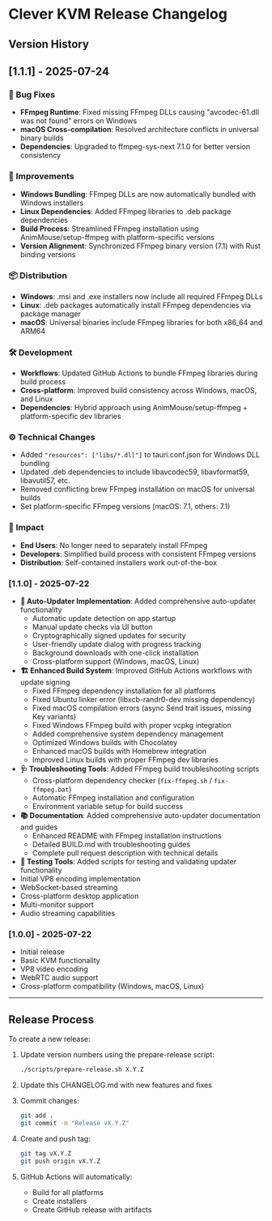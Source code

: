 # Clever KVM Release Changelog

## Version History

## [1.1.1] - 2025-07-24

### 🐛 Bug Fixes
- **FFmpeg Runtime**: Fixed missing FFmpeg DLLs causing "avcodec-61.dll was not found" errors on Windows
- **macOS Cross-compilation**: Resolved architecture conflicts in universal binary builds
- **Dependencies**: Upgraded to ffmpeg-sys-next 7.1.0 for better version consistency

### 🔧 Improvements
- **Windows Bundling**: FFmpeg DLLs are now automatically bundled with Windows installers
- **Linux Dependencies**: Added FFmpeg libraries to .deb package dependencies
- **Build Process**: Streamlined FFmpeg installation using AnimMouse/setup-ffmpeg with platform-specific versions
- **Version Alignment**: Synchronized FFmpeg binary version (7.1) with Rust binding versions

### 📦 Distribution
- **Windows**: .msi and .exe installers now include all required FFmpeg DLLs
- **Linux**: .deb packages automatically install FFmpeg dependencies via package manager
- **macOS**: Universal binaries include FFmpeg libraries for both x86_64 and ARM64

### 🛠️ Development
- **Workflows**: Updated GitHub Actions to bundle FFmpeg libraries during build process
- **Cross-platform**: Improved build consistency across Windows, macOS, and Linux
- **Dependencies**: Hybrid approach using AnimMouse/setup-ffmpeg + platform-specific dev libraries

### ⚙️ Technical Changes
- Added `"resources": ["libs/*.dll"]` to tauri.conf.json for Windows DLL bundling
- Updated .deb dependencies to include libavcodec59, libavformat59, libavutil57, etc.
- Removed conflicting brew FFmpeg installation on macOS for universal builds
- Set platform-specific FFmpeg versions (macOS: 7.1, others: 7.1)

### 🎯 Impact
- **End Users**: No longer need to separately install FFmpeg
- **Developers**: Simplified build process with consistent FFmpeg versions
- **Distribution**: Self-contained installers work out-of-the-box

### [1.1.0] - 2025-07-22
- **🔄 Auto-Updater Implementation**: Added comprehensive auto-updater functionality
  - Automatic update detection on app startup
  - Manual update checks via UI button
  - Cryptographically signed updates for security
  - User-friendly update dialog with progress tracking
  - Background downloads with one-click installation
  - Cross-platform support (Windows, macOS, Linux)
- **🏗️ Enhanced Build System**: Improved GitHub Actions workflows with update signing
  - Fixed FFmpeg dependency installation for all platforms
  - Fixed Ubuntu linker error (libxcb-randr0-dev missing dependency)
  - Fixed macOS compilation errors (async Send trait issues, missing Key variants)
  - Fixed Windows FFmpeg build with proper vcpkg integration
  - Added comprehensive system dependency management
  - Optimized Windows builds with Chocolatey
  - Enhanced macOS builds with Homebrew integration
  - Improved Linux builds with proper FFmpeg dev libraries
- **🩺 Troubleshooting Tools**: Added FFmpeg build troubleshooting scripts
  - Cross-platform dependency checker (`fix-ffmpeg.sh` / `fix-ffmpeg.bat`)
  - Automatic FFmpeg installation and configuration
  - Environment variable setup for build success
- **📚 Documentation**: Added comprehensive auto-updater documentation and guides
  - Enhanced README with FFmpeg installation instructions
  - Detailed BUILD.md with troubleshooting guides
  - Complete pull request description with technical details
- **🧪 Testing Tools**: Added scripts for testing and validating updater functionality
 - Initial VP8 encoding implementation
 - WebSocket-based streaming
 - Cross-platform desktop application
 - Multi-monitor support
 - Audio streaming capabilities

### [1.0.0] - 2025-07-22
- Initial release
- Basic KVM functionality
- VP8 video encoding
- WebRTC audio support
- Cross-platform compatibility (Windows, macOS, Linux)

---

## Release Process

To create a new release:

1. Update version numbers using the prepare-release script:
   ```bash
   ./scripts/prepare-release.sh X.Y.Z
   ```

2. Update this CHANGELOG.md with new features and fixes

3. Commit changes:
   ```bash
   git add .
   git commit -m "Release vX.Y.Z"
   ```

4. Create and push tag:
   ```bash
   git tag vX.Y.Z
   git push origin vX.Y.Z
   ```

5. GitHub Actions will automatically:
   - Build for all platforms
   - Create installers
   - Create GitHub release with artifacts
